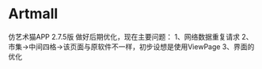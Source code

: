 # Artmall
仿艺术猫APP 2.7.5版
  做好后期优化，现在主要问题：
  1、网络数据重复请求
  2、市集->中间四格->该页面与原软件不一样，初步设想是使用ViewPage
  3、界面的优化
